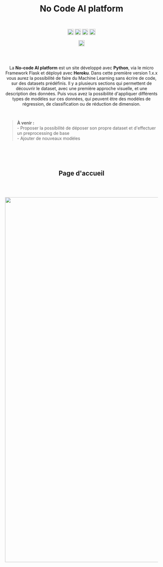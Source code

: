 <br><h1 align="center">No Code AI platform</h1>

<br/>

<p align="center">
	<a href="https://www.codacy.com/gh/antonin-lfv/No-code-AI-platform/dashboard?utm_source=github.com&amp;utm_medium=referral&amp;utm_content=antonin-lfv/No-code-AI-platform&amp;utm_campaign=Badge_Grade"><img src="https://app.codacy.com/project/badge/Grade/6487827863504f9eab2242d93b8cb77e" height="20"/></a>
	<a><img src="http://heroku-badge.herokuapp.com/?app=angularjs-crypto&style=flat&svg=1" height="20" alt=""/></a>
	<a><img src="https://img.shields.io/pypi/l/ansicolortags.svg" height="20" alt=""/></a>
    <a><img src="https://img.shields.io/badge/version-1.1.1-informational" height="20" alt=""/></a>
</p>

<p align="center">
<a><img src="https://img.shields.io/badge/Open%20with%20-Heroku-blueviolet" href="https://no-code-ai-platform.herokuapp.com" height="20" alt=""/></a>
</p>
<br>

<br>

<p align="center">
  La <b>No-code AI platform</b> est un site développé avec <b>Python</b>, via le micro Framework Flask et déployé avec <b>Heroku</b>. Dans cette première version 1.x.x vous aurez la possibilité de faire du Machine Learning sans écrire de code, sur des datasets prédéfinis. Il y a plusieurs sections qui permettent de découvrir le dataset, avec une première approche visuelle, et une description des données. Puis vous avez la possibilité d'appliquer différents types de modèles sur ces données, qui peuvent être des modèles de régression, de classification ou de réduction de dimension.
</p>

<br>

> __À venir :__ 
> <br/>- Proposer la possibilité de déposer son propre dataset et d'effectuer un preprocessing de base
> <br/> - Ajouter de nouveaux modèles

<br>

<br>

<br>

<h2 align="center">Page d'accueil</h2>

<br><br>

<p align="center">
<img width="1200" alt="Accueil No code AI platform" src="https://user-images.githubusercontent.com/63207451/158428627-08b9ac36-1caf-421b-aaa2-e5ea4d34a1be.png">
</p>
